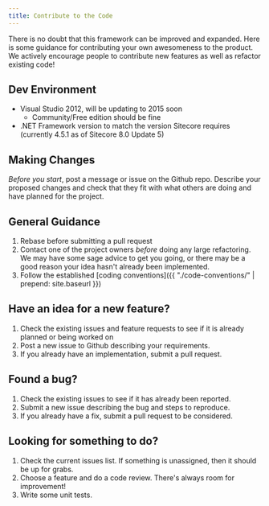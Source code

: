 ```yaml
---
title: Contribute to the Code
---
```

There is no doubt that this framework can be improved and expanded. Here is some guidance for contributing your own awesomeness to the product. We actively encourage people to contribute new features as well as refactor existing code!

## Dev Environment
* Visual Studio 2012, will be updating to 2015 soon
  * Community/Free edition should be fine
* .NET Framework version to match the version Sitecore requires (currently 4.5.1 as of Sitecore 8.0 Update 5)

## Making Changes
_Before you start_, post a message or issue on the Github repo. Describe your proposed changes and check that they fit with what others are doing and have planned for the project.


## General Guidance
1. Rebase before submitting a pull request
1. Contact one of the project owners _before_ doing any large refactoring. We may have some sage advice to get you going, or there may be a good reason your idea hasn't already been implemented.
1. Follow the established [coding conventions]({{ "./code-conventions/" | prepend: site.baseurl }})

## Have an idea for a new feature?
1. Check the existing issues and feature requests to see if it is already planned or being worked on
1. Post a new issue to Github describing your requirements.
1. If you already have an implementation, submit a pull request.

## Found a bug?
1. Check the existing issues to see if it has already been reported.
1. Submit a new issue describing the bug and steps to reproduce.
1. If you already have a fix, submit a pull request to be considered.

## Looking for something to do?
1. Check the current issues list. If something is unassigned, then it should be up for grabs.
1. Choose a feature and do a code review. There's always room for improvement!
1. Write some unit tests.
